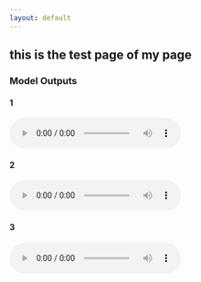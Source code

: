 ```yaml
---
layout: default
---
```


## this is the test page of my page
### Model Outputs
#### 1
<audio src="0.wav" controls preload></audio>
#### 2
<audio src="1.wav" controls preload></audio>
#### 3
<audio src="2.wav" controls preload></audio>

